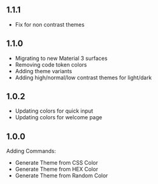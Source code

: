 ## 1.1.1

- Fix for non contrast themes

## 1.1.0

- Migrating to new Material 3 surfaces
- Removing code token colors
- Adding theme variants
- Adding high/normal/low contrast themes for light/dark

## 1.0.2

- Updating colors for quick input
- Updating colors for welcome page

## 1.0.0

Adding Commands:

- Generate Theme from CSS Color
- Generate Theme from HEX Color
- Generate Theme from Random Color
